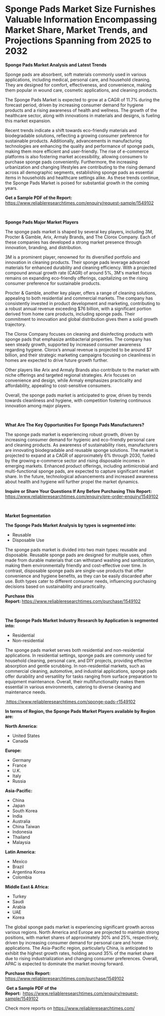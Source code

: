 <p><h1>Sponge Pads Market Size Furnishes Valuable Information Encompassing Market Share, Market Trends, and Projections Spanning from 2025 to 2032</h1></p><p><strong>Sponge Pads Market Analysis and Latest Trends</strong></p>
<p><p>Sponge pads are absorbent, soft materials commonly used in various applications, including medical, personal care, and household cleaning. They are designed for comfort, effectiveness, and convenience, making them popular in wound care, cosmetic applications, and cleaning products. </p><p>The Sponge Pads Market is expected to grow at a CAGR of 11.7% during the forecast period, driven by increasing consumer demand for hygiene products and a rising awareness of health and wellness. The growth of the healthcare sector, along with innovations in materials and designs, is fueling this market expansion. </p><p>Recent trends indicate a shift towards eco-friendly materials and biodegradable solutions, reflecting a growing consumer preference for sustainable products. Additionally, advancements in manufacturing technologies are enhancing the quality and performance of sponge pads, making them more efficient and user-friendly. The rise of e-commerce platforms is also fostering market accessibility, allowing consumers to purchase sponge pads conveniently. Furthermore, the increasing urbanization and changing lifestyles are contributing to the rising demand across all demographic segments, establishing sponge pads as essential items in households and healthcare settings alike. As these trends continue, the Sponge Pads Market is poised for substantial growth in the coming years.</p></p>
<p><strong>Get a Sample PDF of the Report:&nbsp;</strong> <a href="https://www.reliableresearchtimes.com/enquiry/request-sample/1549102?utm_campaign=3585&utm_medium=2&utm_source=Github&utm_content=ia&utm_term=05042025&utm_id=sponge-pads">https://www.reliableresearchtimes.com/enquiry/request-sample/1549102</a></p>
<p>&nbsp;</p>
<p><strong>Sponge Pads Major Market Players</strong></p>
<p><p>The sponge pads market is shaped by several key players, including 3M, Procter & Gamble, Arix, Armaly Brands, and The Clorox Company. Each of these companies has developed a strong market presence through innovation, branding, and distribution.</p><p>3M is a prominent player, renowned for its diversified portfolio and innovation in cleaning products. Their sponge pads leverage advanced materials for enhanced durability and cleaning efficiency. With a projected compound annual growth rate (CAGR) of around 5%, 3M's market focus remains on expanding eco-friendly offerings, capitalizing on the rising consumer preference for sustainable products. </p><p>Procter & Gamble, another key player, offers a range of cleaning solutions, appealing to both residential and commercial markets. The company has consistently invested in product development and marketing, contributing to a robust annual revenue exceeding $76 billion, with a significant portion derived from home care products, including sponge pads. Their commitment to innovation and global distribution gives them a solid growth trajectory.</p><p>The Clorox Company focuses on cleaning and disinfecting products with sponge pads that emphasize antibacterial properties. The company has seen steady growth, supported by increased consumer awareness regarding hygiene. Clorox’s annual revenue is projected to be around $7 billion, and their strategic marketing campaigns focusing on cleanliness in homes are expected to drive future growth further.</p><p>Other players like Arix and Armaly Brands also contribute to the market with niche offerings and targeted regional strategies. Arix focuses on convenience and design, while Armaly emphasizes practicality and affordability, appealing to cost-sensitive consumers. </p><p>Overall, the sponge pads market is anticipated to grow, driven by trends towards cleanliness and hygiene, with competition fostering continuous innovation among major players.</p></p>
<p>&nbsp;</p>
<p><strong>What Are The Key Opportunities For Sponge Pads Manufacturers?</strong></p>
<p><p>The sponge pads market is experiencing robust growth, driven by increasing consumer demand for hygienic and eco-friendly personal care and cleaning products. As awareness of sustainability rises, manufacturers are innovating biodegradable and reusable sponge solutions. The market is projected to expand at a CAGR of approximately 6% through 2030, fueled by the growing e-commerce sector and rising disposable incomes in emerging markets. Enhanced product offerings, including antimicrobial and multi-functional sponge pads, are expected to capture significant market share. In the future, technological advancements and increased awareness about health and hygiene will further propel the market dynamics.</p></p>
<p><strong>Inquire or Share Your Questions If Any Before Purchasing This Report:</strong> <a href="https://www.reliableresearchtimes.com/enquiry/pre-order-enquiry/1549102?utm_campaign=3585&utm_medium=2&utm_source=Github&utm_content=ia&utm_term=05042025&utm_id=sponge-pads">https://www.reliableresearchtimes.com/enquiry/pre-order-enquiry/1549102</a></p>
<p>&nbsp;</p>
<p><strong>Market Segmentation</strong></p>
<p><strong>The Sponge Pads Market Analysis by types is segmented into:</strong></p>
<p><ul><li>Reusable</li><li>Disposable Use</li></ul></p>
<p><p>The sponge pads market is divided into two main types: reusable and disposable. Reusable sponge pads are designed for multiple uses, often made from durable materials that can withstand washing and sanitization, making them environmentally friendly and cost-effective over time. In contrast, disposable sponge pads are single-use products that offer convenience and hygiene benefits, as they can be easily discarded after use. Both types cater to different consumer needs, influencing purchasing decisions based on sustainability and practicality.</p></p>
<p><strong>Purchase this Report:&nbsp;</strong><a href="https://www.reliableresearchtimes.com/purchase/1549102?utm_campaign=3585&utm_medium=2&utm_source=Github&utm_content=ia&utm_term=05042025&utm_id=sponge-pads">https://www.reliableresearchtimes.com/purchase/1549102</a></p>
<p>&nbsp;</p>
<p><strong>The Sponge Pads Market Industry Research by Application is segmented into:</strong></p>
<p><ul><li>Residential</li><li>Non-residential</li></ul></p>
<p><p>The sponge pads market serves both residential and non-residential applications. In residential settings, sponge pads are commonly used for household cleaning, personal care, and DIY projects, providing effective absorption and gentle scrubbing. In non-residential markets, such as commercial cleaning, automotive, and industrial applications, sponge pads offer durability and versatility for tasks ranging from surface preparation to equipment maintenance. Overall, their multifunctionality makes them essential in various environments, catering to diverse cleaning and maintenance needs.</p></p>
<p><a href="https://www.reliableresearchtimes.com/sponge-pads-r1549102?utm_campaign=3585&utm_medium=2&utm_source=Github&utm_content=ia&utm_term=05042025&utm_id=sponge-pads">&nbsp;https://www.reliableresearchtimes.com/sponge-pads-r1549102</a></p>
<p><strong>In terms of Region, the Sponge Pads Market Players available by Region are:</strong></p>
<p>
    <p> <strong> North America: </strong>
        <ul>
            <li>United States</li>
            <li>Canada</li>
        </ul>
        </p> 
    <p> <strong> Europe: </strong>
        <ul>
            <li>Germany</li>
            <li>France</li>
            <li>U.K.</li>
            <li>Italy</li>
            <li>Russia</li>
        </ul>
        </p> 
    <p> <strong> Asia-Pacific: </strong>
        <ul>
            <li>China</li>
            <li>Japan</li>
            <li>South Korea</li>
            <li>India</li>
            <li>Australia</li>
            <li>China Taiwan</li>
            <li>Indonesia</li>
            <li>Thailand</li>
            <li>Malaysia</li>
        </ul>
        </p> 
    <p> <strong> Latin America: </strong>
        <ul>
            <li>Mexico</li>
            <li>Brazil</li>
            <li>Argentina Korea</li>
            <li>Colombia</li>
        </ul>
        </p> 
    <p> <strong> Middle East & Africa: </strong>
        <ul>
            <li>Turkey</li>
            <li>Saudi</li>
            <li>Arabia</li>
            <li>UAE</li>
            <li>Korea</li>
        </ul>
    </p>
    </p>
<p><p>The global sponge pads market is experiencing significant growth across various regions. North America and Europe are projected to maintain strong positions, with market shares of approximately 30% and 25%, respectively, driven by increasing consumer demand for personal care and home applications. The Asia-Pacific region, particularly China, is anticipated to exhibit the highest growth rates, holding around 35% of the market share due to rising industrialization and changing consumer preferences. Overall, APAC is expected to dominate the market moving forward.</p></p>
<p><strong>Purchase this Report: </strong><a href="https://www.reliableresearchtimes.com/purchase/1549102?utm_campaign=3585&utm_medium=2&utm_source=Github&utm_content=ia&utm_term=05042025&utm_id=sponge-pads">https://www.reliableresearchtimes.com/purchase/1549102</a></p>
<p>&nbsp;<strong>Get a Sample PDF of the Report:&nbsp;&nbsp;</strong><a href="https://www.reliableresearchtimes.com/enquiry/request-sample/1549102?utm_campaign=3585&utm_medium=2&utm_source=Github&utm_content=ia&utm_term=05042025&utm_id=sponge-pads">https://www.reliableresearchtimes.com/enquiry/request-sample/1549102</a></p>
<p><strong></strong></p>
<p>Check more reports on <a href="https://www.reliableresearchtimes.com/?utm_campaign=3585&utm_medium=2&utm_source=Github&utm_content=ia&utm_term=05042025&utm_id=sponge-pads">https://www.reliableresearchtimes.com/</a></p>